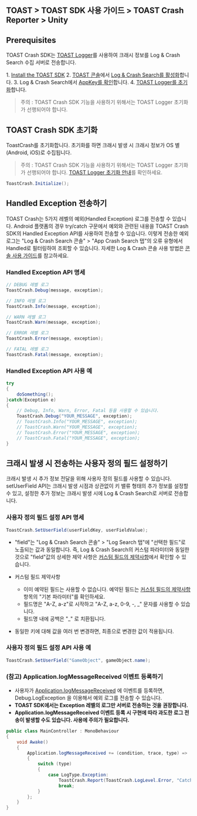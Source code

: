## TOAST > TOAST SDK 사용 가이드 > TOAST Crash Reporter > Unity

## Prerequisites

TOAST Crash SDK는 [TOAST Logger](./log-collector-unity)를 사용하여 크래시 정보를 Log & Crash Search 수집 서버로 전송합니다.

1\. [Install the TOAST SDK](./getting-started-unity)
2\. [TOAST 콘솔](https://console.cloud.toast.com)에서 [Log & Crash Search를 활성화](https://docs.toast.com/ko/Analytics/Log%20&%20Crash%20Search/ko/console-guide/)합니다.
3\. Log & Crash Search에서 [AppKey를 확인](https://docs.toast.com/ko/Analytics/Log%20&%20Crash%20Search/ko/console-guide/#appkey)합니다.
4\. [TOAST Logger를 초기화](./log-collector-unity#initialize)합니다.
> 주의 : TOAST Crash SDK 기능을 사용하기 위해서는 TOAST Logger 초기화가 선행되어야 합니다.

## TOAST Crash SDK 초기화

ToastCrash를 초기화합니다. 
초기화를 하면 크래시 발생 시 크래시 정보가 OS 별(Android, iOS)로 수집됩니다.
> 주의 : TOAST Crash SDK 기능을 사용하기 위해서는 TOAST Logger 초기화가 선행되어야 합니다.  [TOAST Logger 초기화 안내](./log-collector-unity#toast-logger-sdk)를 확인하세요.

```csharp
ToastCrash.Initialize();
```

## Handled Exception 전송하기

TOAST Crash는 5가지 레벨의 예외(Handled Exception) 로그를 전송할 수 있습니다. Android 플랫폼의 경우 try/catch 구문에서 예외와 관련된 내용을 TOAST Crash SDK의 Handled Exception API를 사용하여 전송할 수 있습니다. 이렇게 전송한 예외 로그는 "Log & Crash Search 콘솔" > "App Crash Search 탭"의 오류 유형에서 Handled로 필터링하여 조회할 수 있습니다. 자세한 Log & Crash 콘솔 사용 방법은 [콘솔 사용 가이드](http://docs.toast.com/ko/Analytics/Log%20&%20Crash%20Search/ko/console-guide/)를 참고하세요.

### Handled Exception API 명세

```csharp
// DEBUG 레벨 로그
ToastCrash.Debug(message, exception);

// INFO 레벨 로그
ToastCrash.Info(message, exception);

// WARN 레벨 로그
ToastCrash.Warn(message, exception);

// ERROR 레벨 로그
ToastCrash.Error(message, exception);

// FATAL 레벨 로그
ToastCrash.Fatal(message, exception);
```

### Handled Exception API 사용 예

```csharp
try
{
    doSomething();
}catch(Exception e)
{
    // Debug, Info, Warn, Error, Fatal 등을 사용할 수 있습니다.
    ToastCrash.Debug("YOUR_MESSAGE", exception);
    // ToastCrash.Info("YOUR_MESSAGE", exception);
    // ToastCrash.Warn("YOUR_MESSAGE", exception);
    // ToastCrash.Error("YOUR_MESSAGE", exception);
    // ToastCrash.Fatal("YOUR_MESSAGE", exception);
}
```

## 크래시 발생 시 전송하는 사용자 정의 필드 설정하기

크래시 발생 시 추가 정보 전달을 위해 사용자 정의 필드를 사용할 수 있습니다. setUserField API는 크래시 발생 시점과 상관없이 키 밸류 형태의 추가 정보를 설정할 수 있고, 설정한 추가 정보는 크래시 발생 시에 Log & Crash Search로 서버로 전송합니다.

### 사용자 정의 필드 설정 API 명세

```csharp
ToastCrash.SetUserField(userFieldKey, userFieldValue);
```

*  "field"는 "Log & Crash Search 콘솔" > "Log Search 탭"에 "선택한 필드"로 노출되는 값과 동일합니다. 즉, Log & Crash Search의 커스텀 파라미터와 동일한 것으로 "field"값의 상세한 제약 사항은 [커스텀 필드의 제약사항](http://docs.toast.com/ko/Analytics/Log%20&%20Crash%20Search/ko/api-guide/)에서 확인할 수 있습니다.

* 커스텀 필드 제약사항
    * 이미 예약된 필드는 사용할 수 없습니다. 예약된 필드는 [커스텀 필드의 제약사항](http://docs.toast.com/ko/Analytics/Log%20&%20Crash%20Search/ko/api-guide/) 항목의 "기본 파라미터"를 확인하세요.
    * 필드명은 "A-Z, a-z"로 시작하고 "A-Z, a-z, 0-9, -, _" 문자를 사용할 수 있습니다.
    * 필드명 내에 공백은 "\_" 로 치환됩니다.
* 동일한 키에 대해 값을 여러 번 변경하면, 최종으로 변경한 값이 적용됩니다.

### 사용자 정의 필드 설정 API 사용 예

```csharp
ToastCrash.SetUserField("GameObject", gameObject.name);
```

### (참고) Application.logMessageReceived 이벤트 등록하기

- 사용자가 [Application.logMessageReceived](https://docs.unity3d.com/ScriptReference/Application-logMessageReceived.html) 에 이벤트를 등록하면, Debug.LogException 을 이용해서 예외 로그를 전송할 수 있습니다.
- **TOAST SDK에서는 Exception 레벨의 로그만 서버로 전송하는 것을 권장합니다.**
- **Application.logMessageReceived 이벤트 등록 시 구현에 따라 과도한 로그 전송이 발생할 수도 있습니다. 사용에 주의가 필요합니다.**

```csharp
public class MainController : MonoBehaviour
{
    void Awake()
    {
        Application.logMessageReceived += (condition, trace, type) =>
        {
            switch (type)
            {
                case LogType.Exception:
                    ToastCrash.Report(ToastCrash.LogLevel.Error, "Catch in callback", condition, trace);
                    break;
            }
        };
    }
}
```